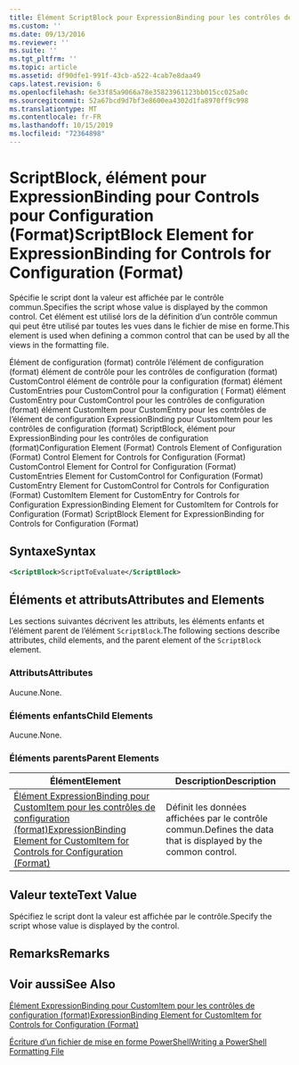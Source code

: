 ```yaml
---
title: Élément ScriptBlock pour ExpressionBinding pour les contrôles de configuration (format) | Microsoft Docs
ms.custom: ''
ms.date: 09/13/2016
ms.reviewer: ''
ms.suite: ''
ms.tgt_pltfrm: ''
ms.topic: article
ms.assetid: df90dfe1-991f-43cb-a522-4cab7e8daa49
caps.latest.revision: 6
ms.openlocfilehash: 6e33f85a9066a78e35823961123bb015cc025a0c
ms.sourcegitcommit: 52a67bcd9d7bf3e8600ea4302d1fa8970ff9c998
ms.translationtype: MT
ms.contentlocale: fr-FR
ms.lasthandoff: 10/15/2019
ms.locfileid: "72364898"
---
```

# <a name="scriptblock-element-for-expressionbinding-for-controls-for-configuration-format"></a><span data-ttu-id="1afc1-102">ScriptBlock, élément pour ExpressionBinding pour Controls pour Configuration (Format)</span><span class="sxs-lookup"><span data-stu-id="1afc1-102">ScriptBlock Element for ExpressionBinding for Controls for Configuration (Format)</span></span>

<span data-ttu-id="1afc1-103">Spécifie le script dont la valeur est affichée par le contrôle commun.</span><span class="sxs-lookup"><span data-stu-id="1afc1-103">Specifies the script whose value is displayed by the common control.</span></span> <span data-ttu-id="1afc1-104">Cet élément est utilisé lors de la définition d’un contrôle commun qui peut être utilisé par toutes les vues dans le fichier de mise en forme.</span><span class="sxs-lookup"><span data-stu-id="1afc1-104">This element is used when defining a common control that can be used by all the views in the formatting file.</span></span>

<span data-ttu-id="1afc1-105">Élément de configuration (format) contrôle l’élément de configuration (format) élément de contrôle pour les contrôles de configuration (format) CustomControl élément de contrôle pour la configuration (format) élément CustomEntries pour CustomControl pour la configuration ( Format) élément CustomEntry pour CustomControl pour les contrôles de configuration (format) élément CustomItem pour CustomEntry pour les contrôles de l’élément de configuration ExpressionBinding pour CustomItem pour les contrôles de configuration (format) ScriptBlock, élément pour ExpressionBinding pour les contrôles de configuration (format)</span><span class="sxs-lookup"><span data-stu-id="1afc1-105">Configuration Element (Format) Controls Element of Configuration (Format) Control Element for Controls for Configuration (Format) CustomControl Element for Control for Configuration (Format) CustomEntries Element for CustomControl for Configuration (Format) CustomEntry Element for CustomControl for Controls for Configuration (Format) CustomItem Element for CustomEntry for Controls for Configuration ExpressionBinding Element for CustomItem for Controls for Configuration (Format) ScriptBlock Element for ExpressionBinding for Controls for Configuration (Format)</span></span>

## <a name="syntax"></a><span data-ttu-id="1afc1-106">Syntaxe</span><span class="sxs-lookup"><span data-stu-id="1afc1-106">Syntax</span></span>

```xml
<ScriptBlock>ScriptToEvaluate</ScriptBlock>
```

## <a name="attributes-and-elements"></a><span data-ttu-id="1afc1-107">Éléments et attributs</span><span class="sxs-lookup"><span data-stu-id="1afc1-107">Attributes and Elements</span></span>

<span data-ttu-id="1afc1-108">Les sections suivantes décrivent les attributs, les éléments enfants et l’élément parent de l’élément `ScriptBlock`.</span><span class="sxs-lookup"><span data-stu-id="1afc1-108">The following sections describe attributes, child elements, and the parent element of the `ScriptBlock` element.</span></span>

### <a name="attributes"></a><span data-ttu-id="1afc1-109">Attributs</span><span class="sxs-lookup"><span data-stu-id="1afc1-109">Attributes</span></span>

<span data-ttu-id="1afc1-110">Aucune.</span><span class="sxs-lookup"><span data-stu-id="1afc1-110">None.</span></span>

### <a name="child-elements"></a><span data-ttu-id="1afc1-111">Éléments enfants</span><span class="sxs-lookup"><span data-stu-id="1afc1-111">Child Elements</span></span>

<span data-ttu-id="1afc1-112">Aucune.</span><span class="sxs-lookup"><span data-stu-id="1afc1-112">None.</span></span>

### <a name="parent-elements"></a><span data-ttu-id="1afc1-113">Éléments parents</span><span class="sxs-lookup"><span data-stu-id="1afc1-113">Parent Elements</span></span>

|<span data-ttu-id="1afc1-114">Élément</span><span class="sxs-lookup"><span data-stu-id="1afc1-114">Element</span></span>|<span data-ttu-id="1afc1-115">Description</span><span class="sxs-lookup"><span data-stu-id="1afc1-115">Description</span></span>|
|-------------|-----------------|
|[<span data-ttu-id="1afc1-116">Élément ExpressionBinding pour CustomItem pour les contrôles de configuration (format)</span><span class="sxs-lookup"><span data-stu-id="1afc1-116">ExpressionBinding Element for CustomItem for Controls for Configuration (Format)</span></span>](./expressionbinding-element-for-customitem-for-controls-for-configuration-format.md)|<span data-ttu-id="1afc1-117">Définit les données affichées par le contrôle commun.</span><span class="sxs-lookup"><span data-stu-id="1afc1-117">Defines the data that is displayed by the common control.</span></span>|

## <a name="text-value"></a><span data-ttu-id="1afc1-118">Valeur texte</span><span class="sxs-lookup"><span data-stu-id="1afc1-118">Text Value</span></span>

<span data-ttu-id="1afc1-119">Spécifiez le script dont la valeur est affichée par le contrôle.</span><span class="sxs-lookup"><span data-stu-id="1afc1-119">Specify the script whose value is displayed by the control.</span></span>

## <a name="remarks"></a><span data-ttu-id="1afc1-120">Remarks</span><span class="sxs-lookup"><span data-stu-id="1afc1-120">Remarks</span></span>

## <a name="see-also"></a><span data-ttu-id="1afc1-121">Voir aussi</span><span class="sxs-lookup"><span data-stu-id="1afc1-121">See Also</span></span>

[<span data-ttu-id="1afc1-122">Élément ExpressionBinding pour CustomItem pour les contrôles de configuration (format)</span><span class="sxs-lookup"><span data-stu-id="1afc1-122">ExpressionBinding Element for CustomItem for Controls for Configuration (Format)</span></span>](./expressionbinding-element-for-customitem-for-controls-for-configuration-format.md)

[<span data-ttu-id="1afc1-123">Écriture d’un fichier de mise en forme PowerShell</span><span class="sxs-lookup"><span data-stu-id="1afc1-123">Writing a PowerShell Formatting File</span></span>](./writing-a-powershell-formatting-file.md)
